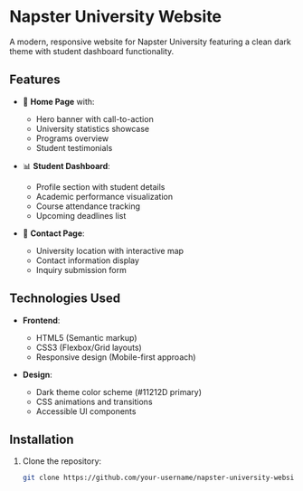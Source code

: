 # Napster University Website


A modern, responsive website for Napster University featuring a clean dark theme with student dashboard functionality.

## Features

- 🏫 **Home Page** with:
  - Hero banner with call-to-action
  - University statistics showcase
  - Programs overview
  - Student testimonials

- 📊 **Student Dashboard**:
  - Profile section with student details
  - Academic performance visualization
  - Course attendance tracking
  - Upcoming deadlines list

- 📩 **Contact Page**:
  - University location with interactive map
  - Contact information display
  - Inquiry submission form

## Technologies Used

- **Frontend**:
  - HTML5 (Semantic markup)
  - CSS3 (Flexbox/Grid layouts)
  - Responsive design (Mobile-first approach)

- **Design**:
  - Dark theme color scheme (#11212D primary)
  - CSS animations and transitions
  - Accessible UI components

## Installation

1. Clone the repository:
   ```bash
   git clone https://github.com/your-username/napster-university-website.git# FOC-Course-project-mock-university-website
